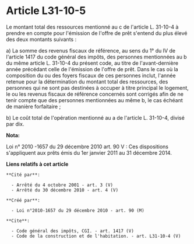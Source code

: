 # Article L31-10-5

Le montant total des ressources mentionné au c de l'article L. 31-10-4 à prendre en compte pour l'émission de l'offre de prêt
s'entend du plus élevé des deux montants suivants : 

a) La somme des revenus fiscaux de référence, au sens du 1° du IV de l'article 1417 du code général des impôts, des personnes
mentionnées au b du même article L. 31-10-4 du présent code, au titre de l'avant-dernière année précédant celle de l'émission
de l'offre de prêt. Dans le cas où la composition du ou des foyers fiscaux de ces personnes inclut, l'année retenue pour la
détermination du montant total des ressources, des personnes qui ne sont pas destinées à occuper à titre principal le
logement, le ou les revenus fiscaux de référence concernés sont corrigés afin de ne tenir compte que des personnes
mentionnées au même b, le cas échéant de manière forfaitaire ; 

b) Le coût total de l'opération mentionné au a de l'article L. 31-10-4, divisé par dix.

**Nota:**

Loi n° 2010 -1657 du 29 décembre 2010 art. 90 V : Ces dispositions s'appliquent aux prêts émis du 1er janvier 2011 au 31
décembre 2014.

**Liens relatifs à cet article**

	**Cité par**:

	  - Arrêté du 4 octobre 2001 - art. 3 (V)
	  - Arrêté du 30 décembre 2010 - art. 4 (V)

	**Créé par**:

	  - Loi n°2010-1657 du 29 décembre 2010 - art. 90 (M)

	**Cite**:

	  - Code général des impôts, CGI. - art. 1417 (V)
	  - Code de la construction et de l'habitation. - art. L31-10-4 (V)
